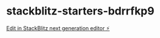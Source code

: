 # stackblitz-starters-bdrrfkp9

[Edit in StackBlitz next generation editor ⚡️](https://stackblitz.com/~/github.com/webpolk/stackblitz-starters-bdrrfkp9)